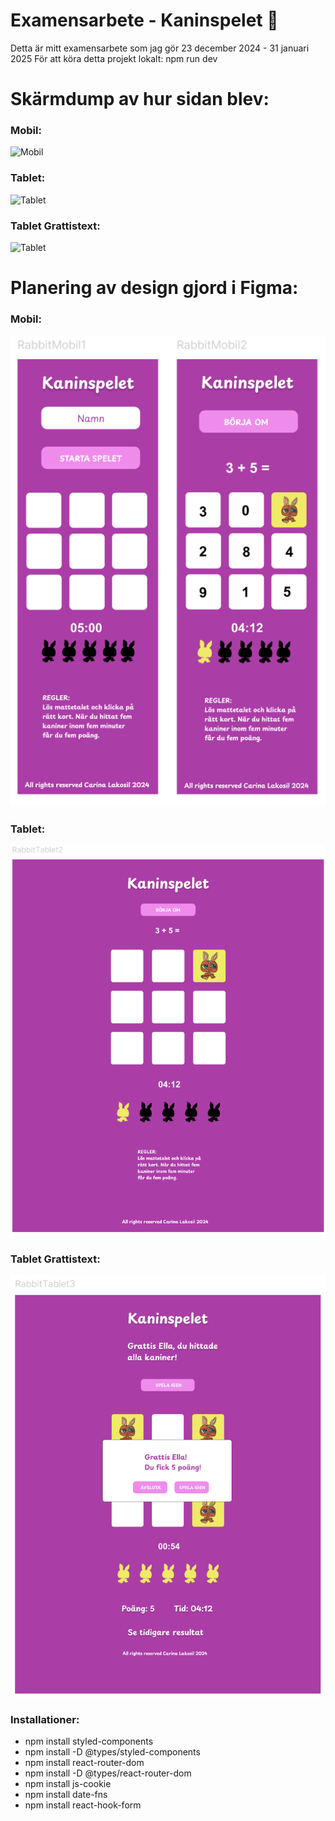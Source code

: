 # Examensarbete - Kaninspelet 🐰
Detta är mitt examensarbete som jag gör 23 december 2024 - 31 januari 2025
För att köra detta projekt lokalt: npm run dev 



# Skärmdump av hur sidan blev:

### Mobil:
![Mobil](/src/assets/img/screenshots/mobile.png)
### Tablet:
![Tablet](/src/assets/img/screenshots/tablet.png)
### Tablet Grattistext:
![Tablet](/src/assets/img/screenshots/tablet.png)


# Planering av design gjord i Figma:

### Mobil:
![Mobil](/src/assets/img/screenshots/mobile_version.png)
### Tablet:
![Tablet](/src/assets/img/screenshots/tablet_version2.png)
### Tablet Grattistext:
![Tablet](/src/assets/img/screenshots/tablet_grattis.png)


### Installationer:

- npm install styled-components
- npm install -D @types/styled-components
- npm install react-router-dom
- npm install -D @types/react-router-dom
- npm install js-cookie
- npm install date-fns
- npm install react-hook-form




